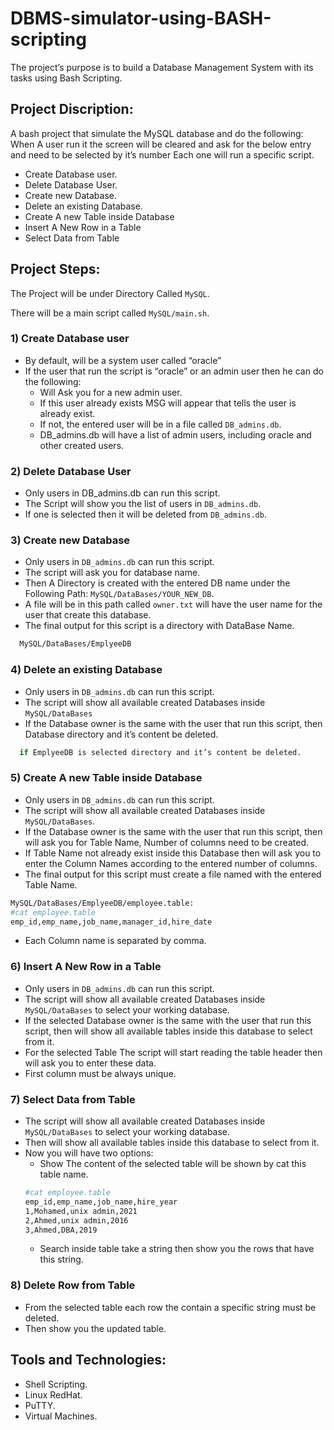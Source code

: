 # DBMS-simulator-using-BASH-scripting

The project’s purpose is to build a Database Management System with its tasks using Bash Scripting.

## Project Discription:

A bash project that simulate the MySQL database and do the following:
When A user run it the screen will be cleared and ask for the below entry and need to be selected by it’s number Each one will run a specific script.
- Create Database user.
- Delete Database User.
- Create new Database.
- Delete an existing Database.
- Create A new Table inside Database
- Insert A New Row in a Table
- Select Data from Table

## Project Steps:

The Project will be under Directory Called ```MySQL```.

There will be a main script called ```MySQL/main.sh```.

### 1) Create Database user
- By default, will be a system user called “oracle”
- If the user that run the script is “oracle” or an admin user then he can do the following:
  - Will Ask you for a new admin user.
  - If this user already exists MSG will appear that tells the user is already exist.
  - If not, the entered user will be in a file called ```DB_admins.db```.
  - DB_admins.db will have a list of admin users, including oracle and other created users.
  
### 2) Delete Database User
- Only users in DB_admins.db can run this script.
- The Script will show you the list of users in ```DB_admins.db```.
- If one is selected then it will be deleted from ```DB_admins.db```.

### 3) Create new Database
- Only users in ```DB_admins.db``` can run this script.
- The script will ask you for database name.
- Then A Directory is created with the entered DB name under the Following Path: ```MySQL/DataBases/YOUR_NEW_DB```.
- A file will be in this path called ```owner.txt``` will have the user name for the user that create this database.
- The final output for this script is a directory with DataBase Name.
```bash
  MySQL/DataBases/EmplyeeDB
```

### 4) Delete an existing Database
- Only users in ```DB_admins.db``` can run this script.
- The script will show all available created Databases inside ```MySQL/DataBases```
- If the Database owner is the same with the user that run this script, then Database directory and it’s content be deleted.
```bash
  if EmplyeeDB is selected directory and it’s content be deleted.
```

### 5) Create A new Table inside Database
- Only users in ```DB_admins.db``` can run this script.
- The script will show all available created Databases inside ```MySQL/DataBases```.
- If the Database owner is the same with the user that run this script, then will ask you for Table Name, Number of columns need to be created.
- If Table Name not already exist inside this Database then will ask you to enter the Column Names according to the entered number of columns.
- The final output for this script must create a file named with the entered Table Name.
```bash
MySQL/DataBases/EmplyeeDB/employee.table:
#cat employee.table
emp_id,emp_name,job_name,manager_id,hire_date
```
- Each Column name is separated by comma.

### 6) Insert A New Row in a Table
- Only users in ```DB_admins.db``` can run this script.
- The script will show all available created Databases inside ```MySQL/DataBases``` to select your working database.
- If the selected Database owner is the same with the user that run this script, then will show all available tables inside this database to select from it.
- For the selected Table The script will start reading the table header then will ask you to enter these data.
- First column must be always unique.

### 7) Select Data from Table
- The script will show all available created Databases inside ```MySQL/DataBases``` to select your working database.
- Then will show all available tables inside this database to select from it.
- Now you will have two options:
    - Show The content of the selected table will be shown by cat this table name.
    ```bash
    #cat employee.table
    emp_id,emp_name,job_name,hire_year
    1,Mohamed,unix admin,2021
    2,Ahmed,unix admin,2016
    3,Ahmed,DBA,2019
    ```
    - Search inside table take a string then show you the rows that have this string.

### 8) Delete Row from Table
- From the selected table each row the contain a specific string must be deleted.
- Then show you the updated table.


## Tools and Technologies:
- Shell Scripting.
- Linux RedHat.
- PuTTY.
- Virtual Machines.
